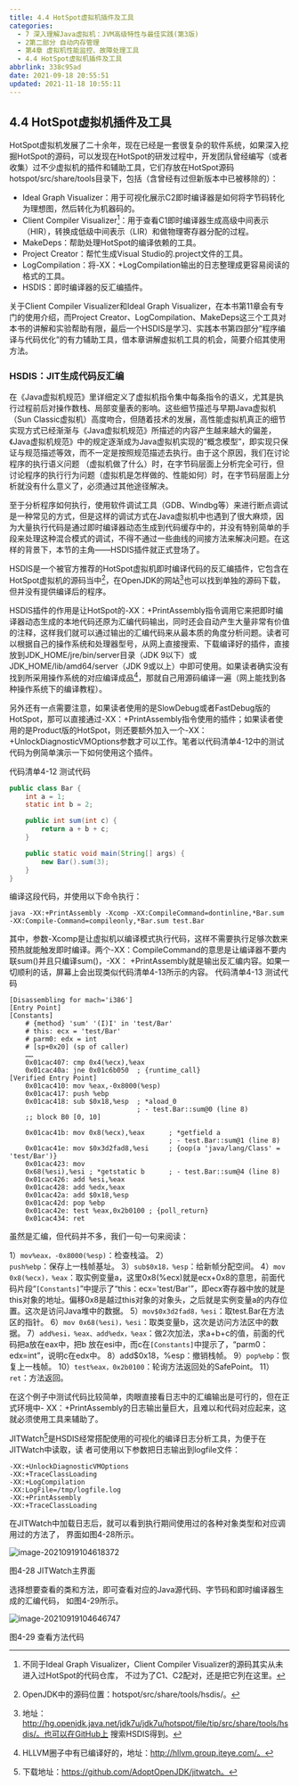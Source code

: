 ```yaml
---
title: 4.4 HotSpot虚拟机插件及工具
categories: 
  - 7 深入理解Java虛拟机：JVM高级特性与最佳实践(第3版)
  - 2第二部分 自动内存管理
  - 第4章 虚拟机性能监控、故障处理工具
  - 4.4 HotSpot虚拟机插件及工具
abbrlink: 338c95ad
date: 2021-09-18 20:55:51
updated: 2021-11-18 10:55:11
---
```

## 4.4 HotSpot虚拟机插件及工具
HotSpot虚拟机发展了二十余年，现在已经是一套很复杂的软件系统，如果深入挖掘HotSpot的源码，可以发现在HotSpot的研发过程中，开发团队曾经编写（或者收集）过不少虚拟机的插件和辅助工具，它们存放在HotSpot源码hotspot/src/share/tools目录下，包括（含曾经有过但新版本中已被移除的）：
- Ideal Graph Visualizer：用于可视化展示C2即时编译器是如何将字节码转化为理想图，然后转化为机器码的。
- Client Compiler Visualizer[^1]：用于查看C1即时编译器生成高级中间表示（HIR），转换成低级中间表示（LIR）和做物理寄存器分配的过程。
- MakeDeps：帮助处理HotSpot的编译依赖的工具。
- Project Creator：帮忙生成Visual Studio的.project文件的工具。
- LogCompilation：将-XX：+LogCompilation输出的日志整理成更容易阅读的格式的工具。
- HSDIS：即时编译器的反汇编插件。

关于Client Compiler Visualizer和Ideal Graph Visualizer，在本书第11章会有专门的使用介绍，而Project Creator、LogCompilation、MakeDeps这三个工具对本书的讲解和实验帮助有限，最后一个HSDIS是学习、实践本书第四部分“程序编译与代码优化”的有力辅助工具，借本章讲解虚拟机工具的机会，简要介绍其使用方法。

### HSDIS：JIT生成代码反汇编
在《Java虚拟机规范》里详细定义了虚拟机指令集中每条指令的语义，尤其是执行过程前后对操作数栈、局部变量表的影响。这些细节描述与早期Java虚拟机（Sun Classic虚拟机）高度吻合，但随着技术的发展，高性能虚拟机真正的细节实现方式已经渐渐与《Java虚拟机规范》所描述的内容产生越来越大的偏差，《Java虚拟机规范》中的规定逐渐成为Java虚拟机实现的“概念模型”，即实现只保证与规范描述等效，而不一定是按照规范描述去执行。由于这个原因，我们在讨论程序的执行语义问题 （虚拟机做了什么）时，在字节码层面上分析完全可行，但讨论程序的执行行为问题（虚拟机是怎样做的、性能如何）时，在字节码层面上分析就没有什么意义了，必须通过其他途径解决。

至于分析程序如何执行，使用软件调试工具（GDB、Windbg等）来进行断点调试是一种常见的方式，但是这样的调试方式在Java虚拟机中也遇到了很大麻烦，因为大量执行代码是通过即时编译器动态生成到代码缓存中的，并没有特别简单的手段来处理这种混合模式的调试，不得不通过一些曲线的间接方法来解决问题。在这样的背景下，本节的主角——HSDIS插件就正式登场了。

HSDIS是一个被官方推荐的HotSpot虚拟机即时编译代码的反汇编插件，它包含在HotSpot虚拟机的源码当中[^2]，在OpenJDK的网站[^3]也可以找到单独的源码下载，但并没有提供编译后的程序。

HSDIS插件的作用是让HotSpot的-XX：+PrintAssembly指令调用它来把即时编译器动态生成的本地代码还原为汇编代码输出，同时还会自动产生大量非常有价值的注释，这样我们就可以通过输出的汇编代码来从最本质的角度分析问题。读者可以根据自己的操作系统和处理器型号，从网上直接搜索、下载编译好的插件，直接放到JDK_HOME/jre/bin/server目录（JDK 9以下）或JDK_HOME/lib/amd64/server（JDK 9或以上）中即可使用。如果读者确实没有找到所采用操作系统的对应编译成品[^4]，那就自己用源码编译一遍（网上能找到各种操作系统下的编译教程）。

另外还有一点需要注意，如果读者使用的是SlowDebug或者FastDebug版的HotSpot，那可以直接通过-XX：+PrintAssembly指令使用的插件；如果读者使用的是Product版的HotSpot，则还要额外加入一个-XX：+UnlockDiagnosticVMOptions参数才可以工作。笔者以代码清单4-12中的测试代码为例简单演示一下如何使用这个插件。

代码清单4-12 测试代码
```java
public class Bar {
    int a = 1;
    static int b = 2;

    public int sum(int c) {
        return a + b + c;
    }

    public static void main(String[] args) {
        new Bar().sum(3);
    }
}
```
编译这段代码，并使用以下命令执行：
```
java -XX:+PrintAssembly -Xcomp -XX:CompileCommand=dontinline,*Bar.sum -XX:Compile-Command=compileonly,*Bar.sum test.Bar
```
其中，参数-Xcomp是让虚拟机以编译模式执行代码，这样不需要执行足够次数来预热就能触发即时编译。两个-XX：CompileCommand的意思是让编译器不要内联sum()并且只编译sum()，-XX： +PrintAssembly就是输出反汇编内容。如果一切顺利的话，屏幕上会出现类似代码清单4-13所示的内容。
代码清单4-13 测试代码

```
[Disassembling for mach='i386'] 
[Entry Point] 
[Constants] 
    # {method} 'sum' '(I)I' in 'test/Bar' 
    # this: ecx = 'test/Bar' 
    # parm0: edx = int 
    # [sp+0x20] (sp of caller) 
    ……
    0x01cac407: cmp 0x4(%ecx),%eax 
    0x01cac40a: jne 0x01c6b050  ; {runtime_call} 
[Verified Entry Point] 
    0x01cac410: mov %eax,-0x8000(%esp) 
    0x01cac417: push %ebp 
    0x01cac418: sub $0x18,%esp  ; *aload_0 
                                ; - test.Bar::sum@0 (line 8)
    ;; block B0 [0, 10] 
    
    0x01cac41b: mov 0x8(%ecx),%eax      ; *getfield a 
                                        ; - test.Bar::sum@1 (line 8) 
    0x01cac41e: mov $0x3d2fad8,%esi     ; {oop(a 'java/lang/Class' = 'test/Bar')} 
    0x01cac423: mov 
    0x68(%esi),%esi ; *getstatic b      ; - test.Bar::sum@4 (line 8) 
    0x01cac426: add %esi,%eax 
    0x01cac428: add %edx,%eax 
    0x01cac42a: add $0x18,%esp 
    0x01cac42d: pop %ebp 
    0x01cac42e: test %eax,0x2b0100 ; {poll_return} 
    0x01cac434: ret
```
虽然是汇编，但代码并不多，我们一句一句来阅读：

1）`mov%eax，-0x8000(%esp)`：检查栈溢。 
2）`push%ebp`：保存上一栈帧基址。 
3）`sub$0x18，%esp`：给新帧分配空间。 
4）`mov 0x8(%ecx)，%eax`：取实例变量a，这里0x8(%ecx)就是ecx+0x8的意思，前面代码片段“`[Constants]`”中提示了“this：ecx='test/Bar'”，即ecx寄存器中放的就是this对象的地址。偏移0x8是越过this对象的对象头，之后就是实例变量a的内存位置。这次是访问Java堆中的数据。 
5）`mov$0x3d2fad8，%esi`：取test.Bar在方法区的指针。 
6）`mov 0x68(%esi)，%esi`：取类变量b，这次是访问方法区中的数据。 
7）`add%esi，%eax、add%edx，%eax`：做2次加法，求a+b+c的值，前面的代码把a放在eax中，把b 放在esi中，而c在`[Constants]`中提示了，“parm0：edx=int”，说明c在edx中。 8）add$0x18，%esp：撤销栈帧。 
9）`pop%ebp`：恢复上一栈帧。 
10）`test%eax，0x2b0100`：轮询方法返回处的SafePoint。 
11）`ret`：方法返回。

在这个例子中测试代码比较简单，肉眼直接看日志中的汇编输出是可行的，但在正式环境中- XX：+PrintAssembly的日志输出量巨大，且难以和代码对应起来，这就必须使用工具来辅助了。

JITWatch[^5]是HSDIS经常搭配使用的可视化的编译日志分析工具，为便于在JITWatch中读取，读 者可使用以下参数把日志输出到logfile文件：
```
-XX:+UnlockDiagnosticVMOptions 
-XX:+TraceClassLoading 
-XX:+LogCompilation 
-XX:LogFile=/tmp/logfile.log 
-XX:+PrintAssembly
-XX:+TraceClassLoading
```
在JITWatch中加载日志后，就可以看到执行期间使用过的各种对象类型和对应调用过的方法了， 界面如图4-28所示。

![image-20210919104618372](https://gitee.com/XiaoLan223/images/raw/master/Blog/Sum/20210919104618.png)

图4-28 JITWatch主界面 

选择想要查看的类和方法，即可查看对应的Java源代码、字节码和即时编译器生成的汇编代码， 如图4-29所示。

![image-20210919104646747](https://gitee.com/XiaoLan223/images/raw/master/Blog/Sum/20210919104646.png)

图4-29 查看方法代码


[^1]: 不同于Ideal Graph Visualizer，Client Compiler Visualizer的源码其实从未进入过HotSpot的代码仓库， 不过为了C1、C2配对，还是把它列在这里。 
[^2]: OpenJDK中的源码位置：hotspot/src/share/tools/hsdis/。 
[^3]: 地址：http://hg.openjdk.java.net/jdk7u/jdk7u/hotspot/file/tip/src/share/tools/hsdis/。也可以在GitHub上 搜索HSDIS得到。 
[^4]: HLLVM圈子中有已编译好的，地址：http://hllvm.group.iteye.com/。 
[^5]: 下载地址：https://github.com/AdoptOpenJDK/jitwatch。
